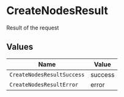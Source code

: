 # CreateNodesResult

Result of the request


## Values

| Name                       | Value                      |
| -------------------------- | -------------------------- |
| `CreateNodesResultSuccess` | success                    |
| `CreateNodesResultError`   | error                      |